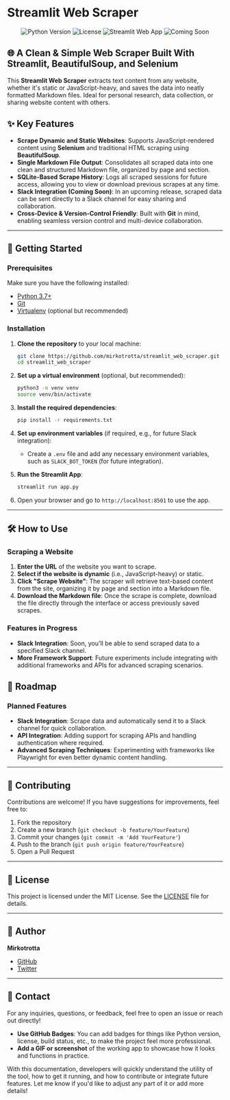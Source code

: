 # Streamlit Web Scraper

<p align="center">
  <img src="https://img.shields.io/badge/Python-3.7%2B-blue" alt="Python Version">
  <img src="https://img.shields.io/github/license/mirkotrotta/streamlit_web_scraper" alt="License">
  <img src="https://img.shields.io/badge/Streamlit-%F0%9F%93%88%20Web%20App-success" alt="Streamlit Web App">
  <img src="https://img.shields.io/badge/Coming%20Soon-Slack%20Integration-orange" alt="Coming Soon">
</p>

## 🌐 A Clean & Simple Web Scraper Built With Streamlit, BeautifulSoup, and Selenium

This **Streamlit Web Scraper** extracts text content from any website, whether it's static or JavaScript-heavy, and saves the data into neatly formatted Markdown files. Ideal for personal research, data collection, or sharing website content with others.

## ✨ Key Features

- **Scrape Dynamic and Static Websites**: Supports JavaScript-rendered content using **Selenium** and traditional HTML scraping using **BeautifulSoup**.
- **Single Markdown File Output**: Consolidates all scraped data into one clean and structured Markdown file, organized by page and section.
- **SQLite-Based Scrape History**: Logs all scraped sessions for future access, allowing you to view or download previous scrapes at any time.
- **Slack Integration (Coming Soon)**: In an upcoming release, scraped data can be sent directly to a Slack channel for easy sharing and collaboration.
- **Cross-Device & Version-Control Friendly**: Built with **Git** in mind, enabling seamless version control and multi-device collaboration.

---

## 🚀 Getting Started

### Prerequisites

Make sure you have the following installed:

- [Python 3.7+](https://www.python.org/)
- [Git](https://git-scm.com/)
- [Virtualenv](https://virtualenv.pypa.io/) (optional but recommended)

### Installation

1. **Clone the repository** to your local machine:
   ```bash
   git clone https://github.com/mirkotrotta/streamlit_web_scraper.git
   cd streamlit_web_scraper
   ```

2. **Set up a virtual environment** (optional, but recommended):
   ```bash
   python3 -m venv venv
   source venv/bin/activate
   ```

3. **Install the required dependencies**:
   ```bash
   pip install -r requirements.txt
   ```

4. **Set up environment variables** (if required, e.g., for future Slack integration):
   - Create a `.env` file and add any necessary environment variables, such as `SLACK_BOT_TOKEN` (for future integration).

5. **Run the Streamlit App**:
   ```bash
   streamlit run app.py
   ```

6. Open your browser and go to `http://localhost:8501` to use the app.

---

## 🛠 How to Use

### Scraping a Website
1. **Enter the URL** of the website you want to scrape.
2. **Select if the website is dynamic** (i.e., JavaScript-heavy) or static.
3. **Click "Scrape Website"**: The scraper will retrieve text-based content from the site, organizing it by page and section into a Markdown file.
4. **Download the Markdown file**: Once the scrape is complete, download the file directly through the interface or access previously saved scrapes.

### Features in Progress
- **Slack Integration**: Soon, you'll be able to send scraped data to a specified Slack channel.
- **More Framework Support**: Future experiments include integrating with additional frameworks and APIs for advanced scraping scenarios.

## 🔄 Roadmap

### Planned Features
- **Slack Integration**: Scrape data and automatically send it to a Slack channel for quick collaboration.
- **API Integration**: Adding support for scraping APIs and handling authentication where required.
- **Advanced Scraping Techniques**: Experimenting with frameworks like Playwright for even better dynamic content handling.

---

## 🤝 Contributing

Contributions are welcome! If you have suggestions for improvements, feel free to:

1. Fork the repository
2. Create a new branch (`git checkout -b feature/YourFeature`)
3. Commit your changes (`git commit -m 'Add YourFeature'`)
4. Push to the branch (`git push origin feature/YourFeature`)
5. Open a Pull Request

---

## 📝 License

This project is licensed under the MIT License. See the [LICENSE](LICENSE) file for details.

---

## 👤 Author

**Mirkotrotta**  
- [GitHub](https://github.com/mirkotrotta)  
- [Twitter](https://twitter.com/mirkotrotta)

---

## 💬 Contact

For any inquiries, questions, or feedback, feel free to open an issue or reach out directly!

- **Use GitHub Badges**: You can add badges for things like Python version, license, build status, etc., to make the project feel more professional.
- **Add a GIF or screenshot** of the working app to showcase how it looks and functions in practice.

With this documentation, developers will quickly understand the utility of the tool, how to get it running, and how to contribute or integrate future features. Let me know if you'd like to adjust any part of it or add more details!
